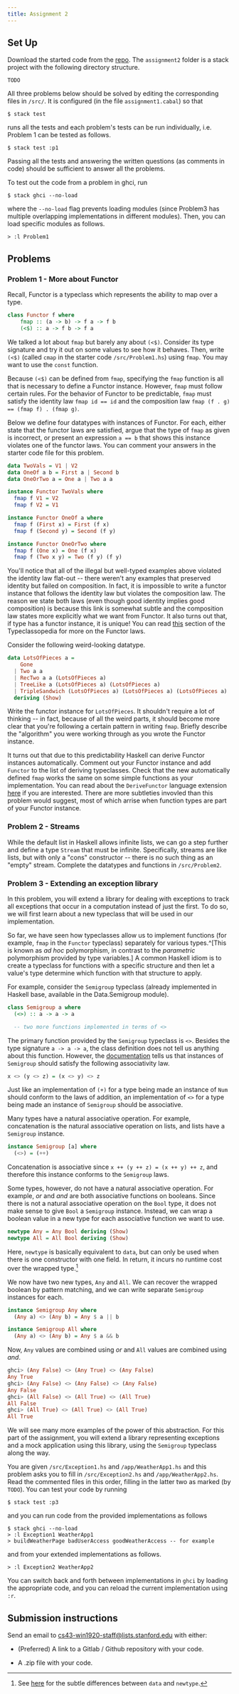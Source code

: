 ```yaml
---
title: Assignment 2
---
```


## Set Up

Download the started code from the [repo](https://github.com/ischeinfeld/cs43-assignments). 
The `assignment2` folder is a stack project with the following directory structure.

```
TODO
```

All three problems below should be solved by editing the corresponding files in
`/src/`. It is configured (in the file `assignment1.cabal`) so that

```
$ stack test
```

runs all the tests and each problem's tests can be run individually, i.e. Problem 1
can be tested as follows.

```
$ stack test :p1
```

Passing all the tests and answering the written questions (as comments in code)
should be sufficient to answer all the problems.

To test out the code from a problem in ghci, run

```
$ stack ghci --no-load
```

where the `--no-load` flag prevents loading modules (since Problem3 has multiple overlapping
implementations in different modules). Then, you can load specific modules as follows.

```
> :l Problem1
```

## Problems

### Problem 1 - More about Functor

Recall, Functor is a typeclass which represents the ability to map over a type.

```haskell
class Functor f where
    fmap :: (a -> b) -> f a -> f b
    (<$) :: a -> f b -> f a
```

We talked a lot about `fmap` but barely any about `(<$)`. Consider its type
signature and try it out on some values to see how it behaves. Then, write
`(<$)` (called `cmap` in the starter code `/src/Problem1.hs`) using `fmap`.
You may want to use the `const` function.

Because `(<$)` can be defined from `fmap`, specifying the
`fmap` function is all that is necessary to define a Functor instance.
However, `fmap` must follow certain rules. For the behavior of Functor to
be predictable, `fmap` must satisfy the identity law `fmap id == id`
and the composition law `fmap (f . g) == (fmap f) . (fmap g)`.

Below we define four datatypes with instances of Functor. For each,
either state that the functor laws are satisfied, argue that the type of `fmap`
as given is incorrect, or present an expression `a == b` that shows this
instance violates one of the functor laws. You can comment your answers in the
starter code file for this problem.

```haskell
data TwoVals = V1 | V2
data OneOf a b = First a | Second b 
data OneOrTwo a = One a | Two a a

instance Functor TwoVals where
  fmap f V1 = V2
  fmap f V2 = V1

instance Functor OneOf a where
  fmap f (First x) = First (f x)
  fmap f (Second y) = Second (f y)

instance Functor OneOrTwo where
  fmap f (One x) = One (f x)
  fmap f (Two x y) = Two (f y) (f y)
```

You'll notice that all of the illegal but well-typed examples above violated the
identity law flat-out -- there weren't any examples that preserved identity but
failed on composition. In fact, it is impossible to write a functor instance
that follows the identity law but violates the composition law. The reason we
state both laws (even though good identity implies good composition) is because
this link is somewhat subtle and the composition law states more explicitly what
we want from Functor. It also turns out that, if type has a functor instance, it
is unique! You can read [this](https://wiki.haskell.org/Typeclassopedia#Laws) section of
the Typeclassopedia for more on the Functor laws.

Consider the following weird-looking datatype.

```haskell
data LotsOfPieces a =
    Gone
  | Two a a 
  | RecTwo a a (LotsOfPieces a)
  | TreeLike a (LotsOfPieces a) (LotsOfPieces a)
  | TripleSandwich (LotsOfPieces a) (LotsOfPieces a) (LotsOfPieces a)
  deriving (Show)
```

Write the functor instance for `LotsOfPieces`. It shouldn't require a lot
of thinking -- in fact, because of all the weird parts, it should become more
clear that you're following a certain pattern in writing `fmap`. Briefly
describe the "algorithm" you were working through as you wrote the Functor
instance.

It turns out that due to this predictability Haskell can derive Functor
instances automatically. Comment out your Functor instance and add `Functor` to 
the list of deriving typeclasses. Check that the new automatically defined
`fmap` works the same on some simple functions as your implementation. You can
read about the `DeriveFunctor` language extension
[here](https://downloads.haskell.org/~ghc/latest/docs/html/users_guide/glasgow_exts.html#extension-DeriveFunctor) if you are interested.
There are more subtleties invovled than this problem would suggest, most of
which arrise when function types are part of your Functor instance. 

### Problem 2 - Streams

While the default list in Haskell allows infinite lists, we can go a step
further and define a type `Stream` that must be infinite.  Specifically,
streams are like lists, but with only a "cons" constructor -- there is no such
thing as an "empty" stream. Complete the datatypes and functions in
`/src/Problem2`.

### Problem 3 - Extending an exception library

In this problem, you will extend a library for dealing with exceptions to track
all exceptions that occur in a computation instead of just the first. To do so,
we will first learn about a new typeclass that will be used in our implementation.

So far, we have seen how typeclasses allow us to implement functions (for
example, `fmap` in the `Functor` typeclass) separately
for various types.^[This is known as *ad hoc* polymorphism, in contrast to the
*parametric* polymorphism provided by type variables.] A common
Haskell idiom is to create a typeclass for functions with a specific
structure and then let a value's type determine which function with that
structure to apply.
   
For example, consider the `Semigroup` typeclass (already implemented in Haskell
base, available in the Data.Semigroup module).

```haskell
class Semigroup a where
  (<>) :: a -> a -> a

  -- two more functions implemented in terms of <>
```

The primary function provided by the `Semigroup` typeclass is `<>`.  Besides the
type signature `a -> a -> a`, the class definition does not tell us anything
about this function. However, the
[documentation](http://hackage.haskell.org/package/base-4.12.0.0/docs/Data-Semigroup.html)
tells us that instances of `Semigroup` should satisfy the following associativity law.

```haskell
x <> (y <> z) = (x <> y) <> z
```

Just like an implementation of `(+)` for a type being made an instance of `Num`
should conform to the laws of addition, an implementation of `<>` for a type
being made an instance of `Semigroup` should be associative.

Many types have a natural associative operation. For example, concatenation is
the natural associative operation on lists, and lists have a `Semigroup`
instance.

```haskell
instance Semigroup [a] where
  (<>) = (++)
```

Concatenation is associative since `x ++ (y ++ z) = (x ++ y) ++ z`, and
therefore this instance conforms to the `Semigroup` laws.

Some types, however, do not have a natural associative operation. For example,
*or* and *and* are both associative functions on booleans. Since there is not a
natural associative operation on the `Bool` type, it does not make sense to give
`Bool` a `Semigroup` instance. Instead, we can wrap a boolean value in a new
type for each associative function we want to use. 

```haskell
newtype Any = Any Bool deriving (Show)
newtype All = All Bool deriving (Show)
```

Here, `newtype` is basically equivalent to `data`, but can only be used when
there is one constructor with one field. In return, it incurs no runtime cost
over the wrapped type.[^newtype]

[^newtype]: See [here](https://wiki.haskell.org/Newtype) for
  the subtle differences between `data` and `newtype`.

We now have two new types, `Any` and `All`. We can recover the wrapped boolean
by pattern matching, and we can write separate `Semigroup` instances for each.

```haskell
instance Semigroup Any where
  (Any a) <> (Any b) = Any $ a || b

instance Semigroup All where
  (Any a) <> (Any b) = Any $ a && b
```

Now, `Any` values are combined using *or* and `All` values are combined using
*and*.

```haskell
ghci> (Any False) <> (Any True) <> (Any False)
Any True
ghci> (Any False) <> (Any False) <> (Any False)
Any False
ghci> (All False) <> (All True) <> (All True)
All False
ghci> (All True) <> (All True) <> (All True)
All True
```

We will see many more examples of the power of this abstraction. For this part
of the assignment, you will extend a library representing exceptions and a
mock application using this library, using the `Semigroup` typeclass along the
way.

You are given `/src/Exception1.hs` and `/app/WeatherApp1.hs` and this problem
asks you to fill in `/src/Exception2.hs` and `/app/WeatherApp2.hs`. Read the
commented files in this order, filling in the latter two as marked (by `TODO`).
You can test your code by running

```
$ stack test :p3
```

and you can run code from the provided implementations as follows

```
$ stack ghci --no-load
> :l Exception1 WeatherApp1
> buildWeatherPage badUserAccess goodWeatherAccess -- for example
```

and from your extended implementations as follows.

```
> :l Exception2 WeatherApp2
```

You can switch back and forth between implementations in `ghci` by loading the
appropriate code, and you can reload the current implementation using `:r`.

## Submission instructions

Send an email to cs43-win1920-staff@lists.stanford.edu with either:

- (Preferred) A link to a Gitlab / Github repository with your code.

- A .zip file with your code.
